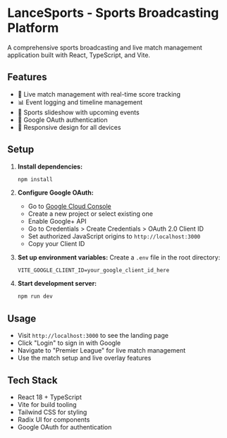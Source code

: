
  # LanceSports - Sports Broadcasting Platform

  A comprehensive sports broadcasting and live match management application built with React, TypeScript, and Vite.

  ## Features

  - 🏈 Live match management with real-time score tracking
  - 📊 Event logging and timeline management
  - 🎥 Sports slideshow with upcoming events
  - 🔐 Google OAuth authentication
  - 📱 Responsive design for all devices

  ## Setup

  1. **Install dependencies:**
     ```bash
     npm install
     ```

  2. **Configure Google OAuth:**
     - Go to [Google Cloud Console](https://console.cloud.google.com/)
     - Create a new project or select existing one
     - Enable Google+ API
     - Go to Credentials > Create Credentials > OAuth 2.0 Client ID
     - Set authorized JavaScript origins to `http://localhost:3000`
     - Copy your Client ID

  3. **Set up environment variables:**
     Create a `.env` file in the root directory:
     ```
     VITE_GOOGLE_CLIENT_ID=your_google_client_id_here
     ```

  4. **Start development server:**
     ```bash
     npm run dev
     ```

  ## Usage

  - Visit `http://localhost:3000` to see the landing page
  - Click "Login" to sign in with Google
  - Navigate to "Premier League" for live match management
  - Use the match setup and live overlay features

  ## Tech Stack

  - React 18 + TypeScript
  - Vite for build tooling
  - Tailwind CSS for styling
  - Radix UI for components
  - Google OAuth for authentication
  